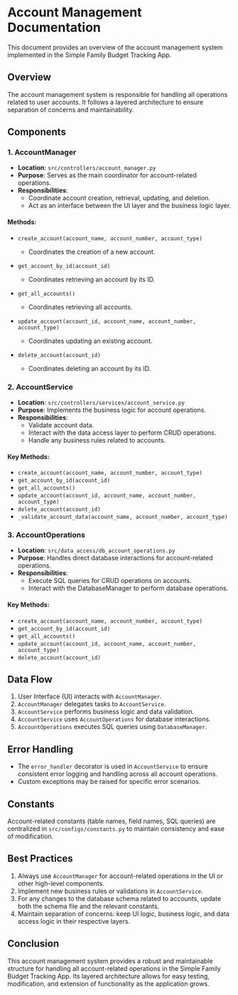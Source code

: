 # Account Management Documentation

This document provides an overview of the account management system implemented in the Simple Family Budget Tracking App.

## Overview

The account management system is responsible for handling all operations related to user accounts. It follows a layered architecture to ensure separation of concerns and maintainability.

## Components

### 1. AccountManager

- **Location**: `src/controllers/account_manager.py`
- **Purpose**: Serves as the main coordinator for account-related operations.
- **Responsibilities**:
  - Coordinate account creation, retrieval, updating, and deletion.
  - Act as an interface between the UI layer and the business logic layer.

#### Methods:
- `create_account(account_name, account_number, account_type)`
  - Coordinates the creation of a new account.

- `get_account_by_id(account_id)`
  - Coordinates retrieving an account by its ID.

- `get_all_accounts()`
  - Coordinates retrieving all accounts.

- `update_account(account_id, account_name, account_number, account_type)`
  - Coordinates updating an existing account.

- `delete_account(account_id)`
  - Coordinates deleting an account by its ID.

### 2. AccountService

- **Location**: `src/controllers/services/account_service.py`
- **Purpose**: Implements the business logic for account operations.
- **Responsibilities**:
  - Validate account data.
  - Interact with the data access layer to perform CRUD operations.
  - Handle any business rules related to accounts.

#### Key Methods:
- `create_account(account_name, account_number, account_type)`
- `get_account_by_id(account_id)`
- `get_all_accounts()`
- `update_account(account_id, account_name, account_number, account_type)`
- `delete_account(account_id)`
- `_validate_account_data(account_name, account_number, account_type)`

### 3. AccountOperations

- **Location**: `src/data_access/db_account_operations.py`
- **Purpose**: Handles direct database interactions for account-related operations.
- **Responsibilities**:
  - Execute SQL queries for CRUD operations on accounts.
  - Interact with the DatabaseManager to perform database operations.

#### Key Methods:
- `create_account(account_name, account_number, account_type)`
- `get_account_by_id(account_id)`
- `get_all_accounts()`
- `update_account(account_id, account_name, account_number, account_type)`
- `delete_account(account_id)`

## Data Flow

1. User Interface (UI) interacts with `AccountManager`.
2. `AccountManager` delegates tasks to `AccountService`.
3. `AccountService` performs business logic and data validation.
4. `AccountService` uses `AccountOperations` for database interactions.
5. `AccountOperations` executes SQL queries using `DatabaseManager`.

## Error Handling

- The `error_handler` decorator is used in `AccountService` to ensure consistent error logging and handling across all account operations.
- Custom exceptions may be raised for specific error scenarios.

## Constants

Account-related constants (table names, field names, SQL queries) are centralized in `src/configs/constants.py` to maintain consistency and ease of modification.

## Best Practices

1. Always use `AccountManager` for account-related operations in the UI or other high-level components.
2. Implement new business rules or validations in `AccountService`.
3. For any changes to the database schema related to accounts, update both the schema file and the relevant constants.
4. Maintain separation of concerns: keep UI logic, business logic, and data access logic in their respective layers.

## Conclusion

This account management system provides a robust and maintainable structure for handling all account-related operations in the Simple Family Budget Tracking App. Its layered architecture allows for easy testing, modification, and extension of functionality as the application grows.